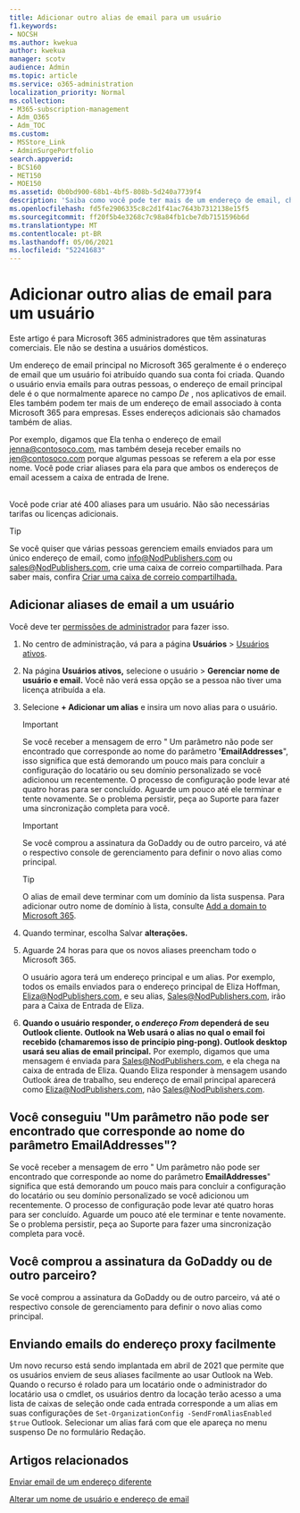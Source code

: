 ```yaml
---
title: Adicionar outro alias de email para um usuário
f1.keywords:
- NOCSH
ms.author: kwekua
author: kwekua
manager: scotv
audience: Admin
ms.topic: article
ms.service: o365-administration
localization_priority: Normal
ms.collection:
- M365-subscription-management
- Adm_O365
- Adm_TOC
ms.custom:
- MSStore_Link
- AdminSurgePortfolio
search.appverid:
- BCS160
- MET150
- MOE150
ms.assetid: 0b0bd900-68b1-4bf5-808b-5d240a7739f4
description: 'Saiba como você pode ter mais de um endereço de email, chamado alias de email, associado à sua Microsoft 365 para empresas. '
ms.openlocfilehash: fd5fe2906335c8c2d1f41ac7643b7312138e15f5
ms.sourcegitcommit: ff20f5b4e3268c7c98a84fb1cbe7db7151596b6d
ms.translationtype: MT
ms.contentlocale: pt-BR
ms.lasthandoff: 05/06/2021
ms.locfileid: "52241683"
---
```

# <a name="add-another-email-alias-for-a-user"></a>Adicionar outro alias de email para um usuário
  
Este artigo é para Microsoft 365 administradores que têm assinaturas comerciais. Ele não se destina a usuários domésticos.
  
Um endereço de email principal no Microsoft 365 geralmente é o endereço de email que um usuário foi atribuído quando sua conta foi criada. Quando o usuário envia emails para outras pessoas, o endereço de email principal dele é o que normalmente aparece no campo  *De*  , nos aplicativos de email. Eles também podem ter mais de um endereço de email associado à conta Microsoft 365 para empresas. Esses endereços adicionais são chamados também de alias. 
  
Por exemplo, digamos que Ela tenha o endereço de email jenna@contosoco.com, mas também deseja receber emails no jen@contosoco.com porque algumas pessoas se referem a ela por esse nome. Você pode criar aliases para ela para que ambos os endereços de email acessem a caixa de entrada de Irene.
<br><br>  
  
Você pode criar até 400 aliases para um usuário. Não são necessárias tarifas ou licenças adicionais.
  
> [!Tip]
> Se você quiser que várias pessoas gerenciem emails enviados para um único endereço de email, como info@NodPublishers.com ou sales@NodPublishers.com, crie uma caixa de correio compartilhada. Para saber mais, confira [Criar uma caixa de correio compartilhada.](create-a-shared-mailbox.md)
  
## <a name="add-email-aliases-to-a-user"></a>Adicionar aliases de email a um usuário

Você deve ter [permissões de administrador](../add-users/about-admin-roles.md) para fazer isso. 

1. No centro de administração, vá para a página **Usuários** \> <a href="https://go.microsoft.com/fwlink/p/?linkid=834822" target="_blank">Usuários ativos</a>.

2. Na página **Usuários ativos,** selecione o usuário > **Gerenciar nome de usuário e email.** Você não verá essa opção se a pessoa não tiver uma licença atribuída a ela. 
    
3. Selecione **+ Adicionar um alias** e insira um novo alias para o usuário.   
    
    > [!Important] 
    > Se você receber a mensagem de erro " Um parâmetro não pode ser encontrado que corresponde ao nome do parâmetro **'EmailAddresses**", isso significa que está demorando um pouco mais para concluir a configuração do locatário ou seu domínio personalizado se você adicionou um recentemente. O processo de configuração pode levar até quatro horas para ser concluído. Aguarde um pouco até ele terminar e tente novamente. Se o problema persistir, peça ao Suporte para fazer uma sincronização completa para você.
    
  
    > [!IMPORTANT]
    > Se você comprou a assinatura da GoDaddy ou de outro parceiro, vá até o respectivo console de gerenciamento para definir o novo alias como principal. 
  
    > [!TIP]
    > O alias de email deve terminar com um domínio da lista suspensa. Para adicionar outro nome de domínio à lista, consulte [Add a domain to Microsoft 365](../setup/add-domain.md). 
  
     
5. Quando terminar, escolha Salvar **alterações.**
    
6. Aguarde 24 horas para que os novos aliases preencham todo o Microsoft 365.
    
    O usuário agora terá um endereço principal e um alias. Por exemplo, todos os emails enviados para o endereço principal de Eliza Hoffman, Eliza@NodPublishers.com, e seu alias, Sales@NodPublishers.com, irão para a Caixa de Entrada de Eliza.
    
  
7. **Quando o usuário responder, o *endereço From* dependerá de seu Outlook cliente. Outlook na Web usará o alias no qual o email foi recebido (chamaremos isso de princípio ping-pong). Outlook desktop usará seu alias de email principal.** Por exemplo, digamos que uma mensagem é enviada para Sales@NodPublishers.com, e ela chega na caixa de entrada de Eliza. Quando Eliza responder à mensagem usando Outlook área de trabalho, seu endereço de email principal aparecerá como Eliza@NodPublishers.com, não Sales@NodPublishers.com.
    
## <a name="did-you-get-a-parameter-cannot-be-found-that-matches-parameter-name-emailaddresses"></a>Você conseguiu "Um parâmetro não pode ser encontrado que corresponde ao nome do parâmetro EmailAddresses"?

Se você receber a mensagem de erro " Um parâmetro não pode ser encontrado que corresponde ao nome do parâmetro **EmailAddresses**" significa que está demorando um pouco mais para concluir a configuração do locatário ou seu domínio personalizado se você adicionou um recentemente. O processo de configuração pode levar até quatro horas para ser concluído. Aguarde um pouco até ele terminar e tente novamente. Se o problema persistir, peça ao Suporte para fazer uma sincronização completa para você.
  
## <a name="did-you-purchase-your-subscription-from-godaddy-or-another-partner"></a>Você comprou a assinatura da GoDaddy ou de outro parceiro?


Se você comprou a assinatura da GoDaddy ou de outro parceiro, vá até o respectivo console de gerenciamento para definir o novo alias como principal.

## <a name="sending-email-from-the-proxy-address-easily"></a>Enviando emails do endereço proxy facilmente

Um novo recurso está sendo implantada em abril de 2021 que permite que os usuários enviem de seus aliases facilmente ao usar Outlook na Web. Quando o recurso é rolado para um locatário onde o administrador do locatário usa o cmdlet, os usuários dentro da locação terão acesso a uma lista de caixas de seleção onde cada entrada corresponde a um alias em suas configurações de `Set-OrganizationConfig -SendFromAliasEnabled $true` Outlook. Selecionar um alias fará com que ele apareça no menu suspenso De no formulário Redação.
  
## <a name="related-articles"></a>Artigos relacionados

[Enviar email de um endereço diferente](https://support.microsoft.com/office/ccba89cb-141c-4a36-8c56-6d16a8556d2e)

[Alterar um nome de usuário e endereço de email](../add-users/change-a-user-name-and-email-address.md)
